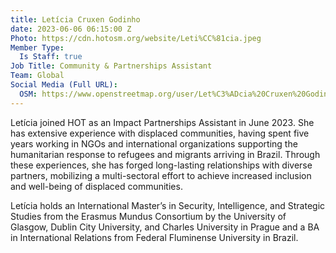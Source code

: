 ```yaml
---
title: Letícia Cruxen Godinho
date: 2023-06-06 06:15:00 Z
Photo: https://cdn.hotosm.org/website/Leti%CC%81cia.jpeg
Member Type:
  Is Staff: true
Job Title: Community & Partnerships Assistant
Team: Global
Social Media (Full URL):
  OSM: https://www.openstreetmap.org/user/Let%C3%ADcia%20Cruxen%20Godinho
---
```


Letícia joined HOT as an Impact Partnerships Assistant in June 2023. She has extensive experience with displaced communities, having spent five years working in NGOs and international organizations supporting the humanitarian response to refugees and migrants arriving in Brazil. Through these experiences, she has forged long-lasting relationships with diverse partners, mobilizing a multi-sectoral effort to achieve increased inclusion and well-being of displaced communities. 

Letícia holds an International Master’s in Security, Intelligence, and Strategic Studies from the Erasmus Mundus Consortium by the University of Glasgow, Dublin City University, and Charles University in Prague and a BA in International Relations from Federal Fluminense University in Brazil.  